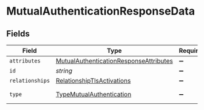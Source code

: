 # MutualAuthenticationResponseData


## Fields

| Field                                                                                                   | Type                                                                                                    | Required                                                                                                | Description                                                                                             | Example                                                                                                 |
| ------------------------------------------------------------------------------------------------------- | ------------------------------------------------------------------------------------------------------- | ------------------------------------------------------------------------------------------------------- | ------------------------------------------------------------------------------------------------------- | ------------------------------------------------------------------------------------------------------- |
| `attributes`                                                                                            | [MutualAuthenticationResponseAttributes](../../models/shared/mutualauthenticationresponseattributes.md) | :heavy_minus_sign:                                                                                      | N/A                                                                                                     |                                                                                                         |
| `id`                                                                                                    | *string*                                                                                                | :heavy_minus_sign:                                                                                      | N/A                                                                                                     | SEAwSOsP7dEpTgGZdP7ZFw                                                                                  |
| `relationships`                                                                                         | [RelationshipTlsActivations](../../models/shared/relationshiptlsactivations.md)                         | :heavy_minus_sign:                                                                                      | N/A                                                                                                     |                                                                                                         |
| `type`                                                                                                  | [TypeMutualAuthentication](../../models/shared/typemutualauthentication.md)                             | :heavy_minus_sign:                                                                                      | Resource type                                                                                           |                                                                                                         |